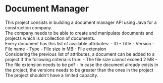 # Document Manager
This project consists in building a document manager API using Java for a construction company.\
The company needs to be able to create and manipulate documents and projects which is a collection of documents.\
Every document has this list of available attributes:
    - ID
    - Title
    - Version
    - File name
    - Type
    - File size in MB
    - File extension\
Considering the previous list of attributes, a document can be added to a project if the following criteria is true:
    - The file size cannot exceed 2 MB
    - The file extension needs to be pdf
    - In case the document already exists in the project, the versions needs to be greater than the ones in the project
The project shouldn't have a limited capacity.